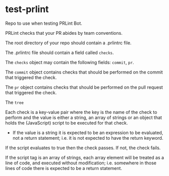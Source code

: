 # test-prlint

Repo to use when testing PRLint Bot.

PRLint checks that your PR abides by team conventions.

The root directory of your repo should contain a .prlintrc file.

The .prlintrc file should contain a field called `checks`.

The `checks` object may contain the following fields: `commit`, `pr`.

The `commit` object contains checks that should be performed on the commit that triggered the check.

The `pr` object contains checks that should be performed on the pull request that triggered the check.

The `tree`

Each check is a key-value pair where the key is the name of the check to perform and the value is either a string, an array of strings or an object that holds the (JavaScript) script to be executed for that check.
* If the value is a string it is expected to be an expression to be evaluated, not a return statement; i.e. it is not expected to have the return keyword.

If the script evaluates to true then the check passes. If not, the check fails.

If the script tag is an array of strings, each array element will be treated as a line of code, and executed without modification; i.e. somewhere in those lines of code there is expected to be a return statement.
